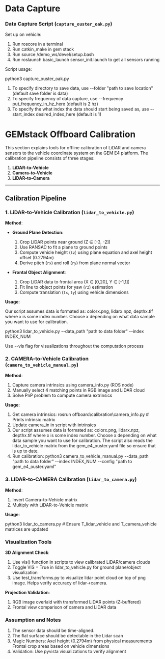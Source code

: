 # Data Capture

### Data Capture Script (`capture_ouster_oak.py`)

Set up on vehicle:

1. Run roscore in a terminal
2. Run catkin_make in gem stack
3. Run source /demo_ws/devel/setup.bash
4. Run roslaunch basic_launch sensor_init.launch to get all sensors running

Script usage:

python3 capture_ouster_oak.py

1. To specify directory to save data, use --folder "path to save location" (default save folder is data)
2. To specify frequency of data capture, use --frequency put_frequency_in_hz_here (default is 2 hz)
3. To specify the what index the data should start being saved as, use --start_index desired_index_here (default is 1)


# GEMstack Offboard Calibration 

This section explains tools for offline calibration of LiDAR and camera sensors to the vehicle coordinate system on the GEM E4 platform. The calibration pipeline consists of three stages:

1. **LiDAR-to-Vehicle**  
2. **Camera-to-Vehicle**  
3. **LiDAR-to-Camera**  

---


## Calibration Pipeline

### 1. LiDAR-to-Vehicle Calibration (`lidar_to_vehicle.py`)
**Method**:  
- **Ground Plane Detection**:  
  1. Crop LiDAR points near ground (Z ∈ [-3, -2])  
  2. Use RANSAC to fit a plane to ground points  
  3. Compute vehicle height (`tz`) using plane equation and axel height offset (0.2794m)  
  4. Derive pitch (`rx`) and roll (`ry`) from plane normal vector  

- **Frontal Object Alignment**:  
  1. Crop LiDAR data to frontal area (X ∈ [0,20], Y ∈ [-1,1])  
  2. Fit line to object points for yaw (`rz`) estimation  
  3. Compute translation (`tx`, `ty`) using vehicle dimensions  

**Usage**:  

Our script assumes data is formated as: colorx.png, lidarx.npz, depthx.tif where x is some index number. Choose x depending on what data sample you want to use for calibration. 

python3 lidar_to_vehicle.py --data_path "path to data folder" --index INDEX_NUM

Use --vis flag for visualizations throughout the computation process


### 2. CAMERA-to-Vehicle Calibration (`camera_to_vehicle_manual.py`)
**Method**:  
  1. Capture camera intrinsics using camera_info.py (ROS node)  
  2. Manually select 4 matching points in RGB image and LiDAR cloud
  3. Solve PnP problem to compute camera extrinsics  

**Usage**:
  1. Get camera intrinsics:
    rosrun offboard\calibration\camera_info.py  # Prints intrinsic matrix
  2. Update camera_in in script with intrinsics
  3. Our script assumes data is formated as: colorx.png, lidarx.npz, depthx.tif where x is some index number. Choose x depending on what data sample you want to use for calibration. The script also reads the lidar_to_vehicle matrix from the gem_e4_ouster.yaml file so ensure that is up to date.
  4. Run calibration:
    python3 camera_to_vehicle_manual.py --data_path "path to data folder" --index INDEX_NUM --config "path to gem_e4_ouster.yaml"


### 3. LIDAR-to-CAMERA Calibration (`lidar_to_camera.py`)
**Method**:  
  1. Invert Camera-to-Vehicle matrix  
  2. Multiply with LiDAR-to-Vehicle matrix

**Usage**:

python3 lidar_to_camera.py   # Ensure T_lidar_vehicle and T_camera_vehicle matrices are updated


### Visualization Tools

**3D Alignment Check**:
 1. Use vis() function in scripts to view calibrated LiDAR/camera clouds
 2. Toggle VIS = True in lidar_to_vehicle.py for ground plane/object visualization
 3. Use test_transforms.py to visualize lidar point cloud on top of png image. Helps verify accuracy of lidar->camera.

**Projection Validation**:
 1. RGB image overlaid with transformed LiDAR points (Z-buffered)
 2. Frontal view comparison of camera and LiDAR data






### Assumption and Notes

1. The sensor data should be time-aligned.
2. The flat surface should be detectable in the Lidar scan
3. Magic Numbers:
    Axel height (0.2794m) from physical measurements
    Frontal crop areas based on vehicle dimensions
4. Validation: Use pyvista visualizations to verify alignment






